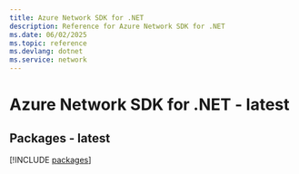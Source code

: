 ```yaml
---
title: Azure Network SDK for .NET
description: Reference for Azure Network SDK for .NET
ms.date: 06/02/2025
ms.topic: reference
ms.devlang: dotnet
ms.service: network
---
```

# Azure Network SDK for .NET - latest
## Packages - latest
[!INCLUDE [packages](network-index.md)]